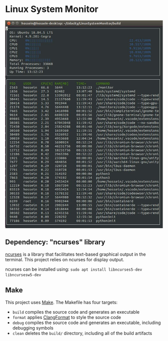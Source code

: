 # Linux System Monitor

![System Monitor](images/runningDemo.jpg)

## Dependency: "ncurses" library
[ncurses](https://www.gnu.org/software/ncurses/) is a library that facilitates text-based graphical output in the terminal. This project relies on ncurses for display output.

ncurses can be installed using: `sudo apt install libncurses5-dev libncursesw5-dev`

## Make
This project uses [Make](https://www.gnu.org/software/make/). The Makefile has four targets:
* `build` compiles the source code and generates an executable
* `format` applies [ClangFormat](https://clang.llvm.org/docs/ClangFormat.html) to style the source code
* `debug` compiles the source code and generates an executable, including debugging symbols
* `clean` deletes the `build/` directory, including all of the build artifacts
